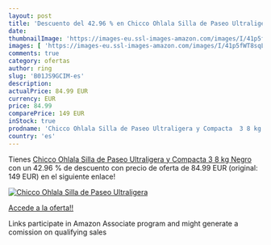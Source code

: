 ```yaml
---
layout: post
title: 'Descuento del 42.96 % en Chicco Ohlala Silla de Paseo Ultraligera'
date: 
thumbnailImage: 'https://images-eu.ssl-images-amazon.com/images/I/41p5fWT8sqL._SL200_.jpg'
images: [ 'https://images-eu.ssl-images-amazon.com/images/I/41p5fWT8sqL._SL200_.jpg' ]
comments: true
category: ofertas
author: ring
slug: 'B01JS9GCIM-es'
description:
actualPrice: 84.99 EUR
currency: EUR
price: 84.99
comparePrice: 149 EUR
inStock: true
prodname: 'Chicco Ohlala Silla de Paseo Ultraligera y Compacta  3 8 kg  Negro'
country: 'es'
---
```


Tienes [Chicco Ohlala Silla de Paseo Ultraligera y Compacta  3 8 kg  Negro](https://www.amazon.es/dp/B01JS9GCIM/?tag=tolees-21) con un 42.96 % de descuento con precio de oferta de 84.99 EUR (original: 149 EUR) en el siguiente enlace!

[![Chicco Ohlala Silla de Paseo Ultraligera](https://images-eu.ssl-images-amazon.com/images/I/41p5fWT8sqL._SL200_.jpg)](https://www.amazon.es/dp/B01JS9GCIM/?tag=tolees-21)

[Accede a la oferta!!](https://www.amazon.es/dp/B01JS9GCIM/?tag=tolees-21)

Links participate in Amazon Associate program and might generate a comission on qualifying sales


